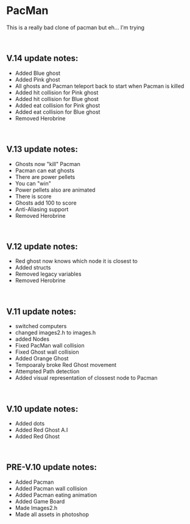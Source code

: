 # PacMan

<p>This is a really bad clone of pacman but eh... I'm trying</p>

<br>

V.14
update notes:
-
- Added Blue ghost
- Added Pink ghost
- All ghosts and Pacman teleport back to start when Pacman is killed
- Added hit collision for Pink ghost
- Added hit collision for Blue ghost
- Added eat collision for Pink ghost
- Added eat collision for Blue ghost
- Removed Herobrine

<br>

V.13
update notes:
-
- Ghosts now "kill" Pacman
- Pacman can eat ghosts
- There are power pellets
- You can "win"
- Power pellets also are animated
- There is score
- Ghosts add 100 to score
- Anti-Aliasing support
- Removed Herobrine

<br>

V.12
update notes:
-
- Red ghost now knows which node it is closest to
- Added structs
- Removed legacy variables
- Removed Herobrine

<br>

V.11
update notes:
-
- switched computers
- changed images2.h to images.h
- added Nodes
- Fixed PacMan wall collision
- Fixed Ghost wall collision
- Added Orange Ghost
- Tempoaraly broke Red Ghost movement
- Attempted Path detection
- Added visual representation of clossest node to Pacman

<br>

V.10
update notes:
- 
- Added dots
- Added Red Ghost A.I
- Added Red Ghost

<br>

PRE-V.10
update notes:
- 
- Added Pacman
- Added Pacman wall collision
- Added Pacman eating animation
- Added Game Board
- Made Images2.h
- Made all assets in photoshop
